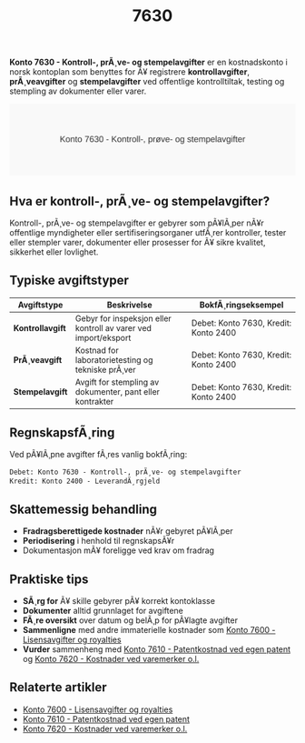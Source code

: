 ﻿---
title: "7630"
meta_title: "7630"
meta_description: "**Konto 7630 - Kontroll-, prÃ¸ve- og stempelavgifter** er en kostnadskonto i norsk kontoplan som benyttes for Ã¥ registrere **kontrollavgifter**, **prÃ¸veavgift..."
slug: 7630
type: blog
layout: pages/single
---

**Konto 7630 - Kontroll-, prÃ¸ve- og stempelavgifter** er en kostnadskonto i norsk kontoplan som benyttes for Ã¥ registrere **kontrollavgifter**, **prÃ¸veavgifter** og **stempelavgifter** ved offentlige kontrolltiltak, testing og stempling av dokumenter eller varer.

![Konto 7630 - Kontroll-, prÃ¸ve- og stempelavgifter](7630-kontroll-prove-og-stempelavgifter-image.svg)

## Hva er kontroll-, prÃ¸ve- og stempelavgifter?

Kontroll-, prÃ¸ve- og stempelavgifter er gebyrer som pÃ¥lÃ¸per nÃ¥r offentlige myndigheter eller sertifiseringsorganer utfÃ¸rer kontroller, tester eller stempler varer, dokumenter eller prosesser for Ã¥ sikre kvalitet, sikkerhet eller lovlighet.

## Typiske avgiftstyper

| Avgiftstype      | Beskrivelse                                              | BokfÃ¸ringseksempel                                     |
|------------------|----------------------------------------------------------|--------------------------------------------------------|
| **Kontrollavgift** | Gebyr for inspeksjon eller kontroll av varer ved import/eksport | Debet: Konto 7630, Kredit: Konto 2400                  |
| **PrÃ¸veavgift**   | Kostnad for laboratorietesting og tekniske prÃ¸ver        | Debet: Konto 7630, Kredit: Konto 2400                  |
| **Stempelavgift** | Avgift for stempling av dokumenter, pant eller kontrakter | Debet: Konto 7630, Kredit: Konto 2400                  |

## RegnskapsfÃ¸ring

Ved pÃ¥lÃ¸pne avgifter fÃ¸res vanlig bokfÃ¸ring:

```text
Debet: Konto 7630 - Kontroll-, prÃ¸ve- og stempelavgifter
Kredit: Konto 2400 - LeverandÃ¸rgjeld
```

## Skattemessig behandling

- **Fradragsberettigede kostnader** nÃ¥r gebyret pÃ¥lÃ¸per
- **Periodisering** i henhold til regnskapsÃ¥r
- Dokumentasjon mÃ¥ foreligge ved krav om fradrag

## Praktiske tips

- **SÃ¸rg for** Ã¥ skille gebyrer pÃ¥ korrekt kontoklasse
- **Dokumenter** alltid grunnlaget for avgiftene
- **FÃ¸re oversikt** over datum og belÃ¸p for pÃ¥lagte avgifter
- **Sammenligne** med andre immaterielle kostnader som [Konto 7600 - Lisensavgifter og royalties](/blogs/kontoplan/7600-lisensavgifter-og-royalties "Konto 7600 - Lisensavgifter og royalties")
- **Vurder** sammenheng med [Konto 7610 - Patentkostnad ved egen patent](/blogs/kontoplan/7610-patentkostnad-ved-egen-patent "Konto 7610 - Patentkostnad ved egen patent") og [Konto 7620 - Kostnader ved varemerker o.l.](/blogs/kontoplan/7620-kostnader-ved-varemerker-o-l "Konto 7620 - Kostnader ved varemerker o.l.")

## Relaterte artikler

- [Konto 7600 - Lisensavgifter og royalties](/blogs/kontoplan/7600-lisensavgifter-og-royalties "Konto 7600 - Lisensavgifter og royalties")
- [Konto 7610 - Patentkostnad ved egen patent](/blogs/kontoplan/7610-patentkostnad-ved-egen-patent "Konto 7610 - Patentkostnad ved egen patent")
- [Konto 7620 - Kostnader ved varemerker o.l.](/blogs/kontoplan/7620-kostnader-ved-varemerker-o-l "Konto 7620 - Kostnader ved varemerker o.l.")
